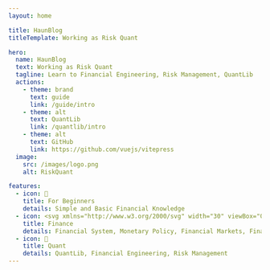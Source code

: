 ```yaml
---
layout: home

title: HaunBlog
titleTemplate: Working as Risk Quant

hero:
  name: HaunBlog
  text: Working as Risk Quant
  tagline: Learn to Financial Engineering, Risk Management, QuantLib
  actions:
    - theme: brand
      text: guide
      link: /guide/intro
    - theme: alt
      text: QuantLib
      link: /quantlib/intro
    - theme: alt
      text: GitHub
      link: https://github.com/vuejs/vitepress
  image:
    src: /images/logo.png
    alt: RiskQuant

features:
  - icon: 📝
    title: For Beginners
    details: Simple and Basic Financial Knowledge
  - icon: <svg xmlns="http://www.w3.org/2000/svg" width="30" viewBox="0 0 256 220.8"><path fill="#41B883" d="M204.8 0H256L128 220.8 0 0h97.92L128 51.2 157.44 0h47.36Z"/><path fill="#41B883" d="m0 0 128 220.8L256 0h-51.2L128 132.48 50.56 0H0Z"/><path fill="#35495E" d="M50.56 0 128 133.12 204.8 0h-47.36L128 51.2 97.92 0H50.56Z"/></svg>
    title: Finance
    details: Financial System, Monetary Policy, Financial Markets, Financial Instruments, Bond, Economic indicator
  - icon: 🚀
    title: Quant
    details: QuantLib, Financial Engineering, Risk Management
---
```


<style>
:root {
  --vp-home-hero-name-color: transparent;
  --vp-home-hero-name-background: -webkit-linear-gradient(120deg, #bd34fe 30%, #41d1ff);

  --vp-home-hero-image-background-image: linear-gradient(-45deg, #bd34fe 50%, #47caff 50%);
  --vp-home-hero-image-filter: blur(44px);
}

@media (min-width: 640px) {
  :root {
    --vp-home-hero-image-filter: blur(56px);
  }
}

@media (min-width: 960px) {
  :root {
    --vp-home-hero-image-filter: blur(68px);
  }
}
</style>
